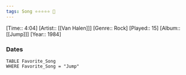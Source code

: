 ```yaml
---
tags: Song ⭐⭐⭐⭐⭐ 💛
---
```

[Time:: 4:04]
[Artist:: [[Van Halen]]]
[Genre:: Rock]
[Played:: 15]
[Album:: [[Jump]]]
[Year:: 1984]
### Dates
````dataview
TABLE Favorite_Song
WHERE Favorite_Song = "Jump"
````